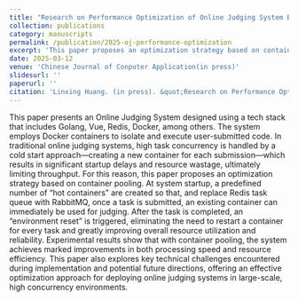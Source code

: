 ```yaml
---
title: "Research on Performance Optimization of Online Judging System Based on Golang and Docker Container Pooling"
collection: publications
category: manuscripts
permalink: /publication/2025-oj-performance-optimization
excerpt: 'This paper proposes an optimization strategy based on container pooling for Online Judging systems to address the significant startup delays and resource wastage associated with creating new containers for each submission. By pre-creating “hot containers” and resetting their environment after each task, this approach eliminates the need to restart a container for every submission, greatly improving resource utilization and system reliability.'
date: 2025-03-12
venue: 'Chinese Journal of Conputer Application(in press)'
slidesurl: ''
paperurl: ''
citation: 'Linxing Huang. (in press). &quot;Research on Performance Optimization of Online Judging System Based on Golang and Docker Container Pooling.&quot; <i>Chinese Journal of Conputer Application</i>, 2025(18).'
---
```


This paper presents an Online Judging System designed using a tech stack that includes Golang, Vue, Redis, Docker, among others. The system employs Docker containers to isolate and execute user-submitted code. In traditional online judging systems, high task concurrency is handled by a cold start approach—creating a new container for each submission—which results in significant startup delays and resource wastage, ultimately limiting throughput. For this reason, this paper proposes an optimization strategy based on container pooling. At system startup, a predefined number of “hot containers” are created so that, and replace Redis task queue with RabbitMQ, once a task is submitted, an existing container can immediately be used for judging. After the task is completed, an “environment reset” is triggered, eliminating the need to restart a container for every task and greatly improving overall resource utilization and reliability. Experimental results show that with container pooling, the system achieves marked improvements in both processing speed and resource efficiency. This paper also explores key technical challenges encountered during implementation and potential future directions, offering an effective optimization approach for deploying online judging systems in large-scale, high concurrency environments.